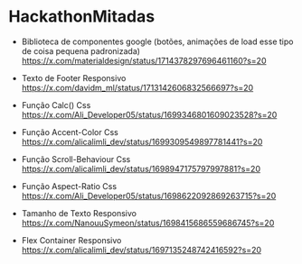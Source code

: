 # HackathonMitadas

- Biblioteca de componentes google (botões, animações de load esse tipo de coisa pequena padronizada)
https://x.com/materialdesign/status/1714378297696461160?s=20

- Texto de Footer Responsivo
https://x.com/davidm_ml/status/1713142606832566697?s=20

- Função Calc() Css
https://x.com/Ali_Developer05/status/1699346801609023528?s=20

- Função Accent-Color Css
https://x.com/alicalimli_dev/status/1699309549897781441?s=20

- Função Scroll-Behaviour Css
https://x.com/alicalimli_dev/status/1698947175797997881?s=20

- Função Aspect-Ratio Css
https://x.com/Ali_Developer05/status/1698622092869263715?s=20

- Tamanho de Texto Responsivo
https://x.com/NanouuSymeon/status/1698415686559686745?s=20

- Flex Container Responsivo
https://x.com/alicalimli_dev/status/1697135248742416592?s=20
